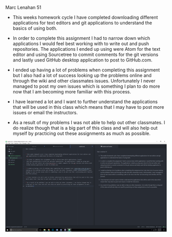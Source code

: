 Marc Lenahan 51


* This weeks homework cycle I have completed downloading different applications for text editors and
 git applications to understand the basics of using both.

* In order to complete this assignment I had to narrow down which applications I would
 feel best working with to write out and push repositories. The applications I ended up using were
 Atom for the text editor and using Sourcetree to commit comments for the git versions and lastly used
 GitHub desktop application to post to GitHub.com.

* I ended up having a lot of problems when completing this assignment but I also had a lot of success
looking up the problems online and through the wiki and other classmates issues. Unfortunately I never
managed to post my own issues which is something I plan to do more now that I am becoming more familiar
with this process.

* I have learned a lot and I want to further understand the applications that will be used in this class
which means that I may have to post more issues or email the instructors.

* As a result of my problems I was not able to help out other classmates. I do realize though that is
a big part of this class and will also help out myself by practicing out these assignments as much
as possible.


![Image of my editor](Screenshot.png)
